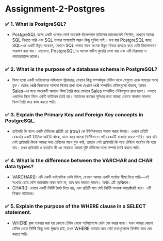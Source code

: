 # Assignment-2-Postgres

### ✅ 1. What is PostgreSQL?
- PostgreSQL হলো একটি ওপেন-সোর্স অবজেক্ট-রিলেশনাল ডাটাবেস ম্যানেজমেন্ট সিস্টেম, যেখানে আমরা SQL লিখতে পারি এবং SQL ভাষার পাশাপাশি আরও কিছু সুবিধা পাই। বলা যায় PostgreSQL হচ্ছে SQL-এর একটি উন্নত সংস্করণ, যেখানে SQL ভাষার সাথে অনেক উন্নত ফিচার ব্যবহার করে ডেটা নিরাপদভাবে সংরক্ষণ করা যায়। এছাড়াও, PostgreSQL-এ অনেক জটিল কুয়েরি লেখা যায় এবং এটি নিরাপত্তা ও পারফরম্যান্সে ভালো।


### ✅ 2. What is the purpose of a database schema in PostgreSQL?
- স্কিমা হলো একটি ডাটাবেসের লজিক্যাল স্ট্রাকচার, যেখানে কিছু সম্পর্কযুক্ত টেবিল থাকে যেগুলো একে অপরের সাথে যুক্ত। যেমন: HR বিভাগকে আলাদা স্কিমায় রাখা হলো যেখানে HR সম্পর্কিত টেবিলগুলো থাকবে, আবার Sales-এর জন্য আরেকটি আলাদা স্কিমা তৈরি করে সেখানে Sales সম্পর্কিত টেবিলগুলো রাখা হলো। এভাবে একাধিক স্কিমা মিলে একটি ডাটাবেস তৈরি হয়। আমাদের কাজের সুবিধার জন্য আমরা এভাবে আলাদা আলাদা স্কিমা তৈরি করে কাজ করতে পারি।


### ✅ 3. Explain the Primary Key and Foreign Key concepts in PostgreSQL.
- প্রাইমারি কি হলো একটি টেবিলের প্রতিটি রো (row) কে ইউনিকভাবে শনাক্ত করার উপায়। এখানে প্রতিটি রেকর্ডের একটি ইউনিক আইডি থাকে, যাতে করে আমরা নির্দিষ্টভাবে সেই রেকর্ডটি ব্যবহার করতে পারি। আর যদি সেই প্রাইমারি কিকে আমরা অন্য টেবিলের সাথে যুক্ত করি, তাহলে সেই প্রাইমারি কি অন্য টেবিলে ফরেইন কি হয়ে যায়। তখন প্রাইমারি ও ফরেইন কী এর সাহায্যে আমরা দুটি টেবিলের মধ্যে সম্পর্ক তৈরি করতে পারি।


### ✅ 4. What is the difference between the VARCHAR and CHAR data types?
- VARCHAR(): এটি একটি ডাইনামিক ডেটা টাইপ, যেখানে আমরা একটি সর্বোচ্চ সীমা দিতে পারি—এই সংখ্যার চেয়ে বেশি ক্যারেক্টার থাকা যাবে না, তবে কম থাকতে পারবে। অর্থাৎ এটি ফ্লেক্সিবল।
- CHAR(): এখানে একটি নির্দিষ্ট দৈর্ঘ্য দিতে হয়, এবং প্রতিটি মান সেই নির্দিষ্ট সংখ্যক ক্যারেক্টারই হবে। এটি ফিক্সড সাইজের।


### ✅ 5. Explain the purpose of the WHERE clause in a SELECT statement.
- WHERE ক্লজ ব্যবহার করা হয় কোনো টেবিল থেকে শর্তসাপেক্ষে ডেটা বের করার জন্য। যখন আমরা কোনো টেবিল থেকে নির্দিষ্ট কিছু তথ্য খুঁজতে চাই, তখন WHERE ব্যবহার করে সেই তথ্যগুলোকে ফিল্টার করে বের করতে পারি।